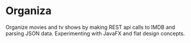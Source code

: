 # Organiza

Organize movies and tv shows by making REST api calls to IMDB and parsing JSON data.
Experimenting with JavaFX and flat design concepts.
